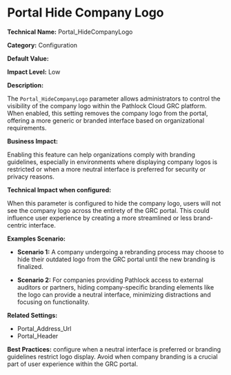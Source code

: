 # Portal Hide Company Logo

**Technical Name:** Portal_HideCompanyLogo

**Category:** Configuration

**Default Value:**

**Impact Level:** Low

**Description:**

The `Portal_HideCompanyLogo` parameter allows administrators to control the visibility of the company logo within the Pathlock Cloud GRC platform. When enabled, this setting removes the company logo from the portal, offering a more generic or branded interface based on organizational requirements.

**Business Impact:**

Enabling this feature can help organizations comply with branding guidelines, especially in environments where displaying company logos is restricted or when a more neutral interface is preferred for security or privacy reasons.

**Technical Impact when configured:**

When this parameter is configured to hide the company logo, users will not see the company logo across the entirety of the GRC portal. This could influence user experience by creating a more streamlined or less brand-centric interface.

**Examples Scenario:**

- **Scenario 1:** A company undergoing a rebranding process may choose to hide their outdated logo from the GRC portal until the new branding is finalized.

- **Scenario 2:** For companies providing Pathlock access to external auditors or partners, hiding company-specific branding elements like the logo can provide a neutral interface, minimizing distractions and focusing on functionality.

**Related Settings:**

- Portal_Address_Url
- Portal_Header

**Best Practices:** configure when a neutral interface is preferred or branding guidelines restrict logo display. Avoid when company branding is a crucial part of user experience within the GRC portal.